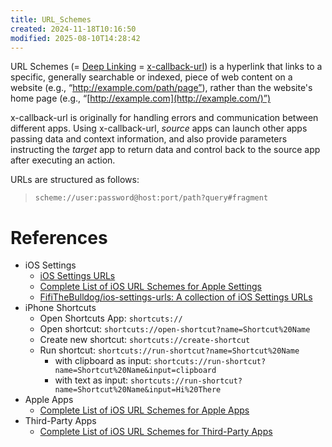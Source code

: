 ```yaml
---
title: URL_Schemes
created: 2024-11-18T10:16:50
modified: 2025-08-10T14:28:42
---
```


URL Schemes (= [Deep Linking](https://en.wikipedia.org/wiki/Deep_linking) = [x-callback-url](https://x-callback-url.com/)) is a hyperlink that links to a specific, generally searchable or indexed, piece of web content on a website (e.g., “http://example.com/path/page”), rather than the website's home page (e.g., “[http://example.com](http://example.com/)”)

x-callback-url is originally for handling errors and communication between different apps. Using x-callback-url, _source_ apps can launch other apps passing data and context information, and also provide parameters instructing the _target_ app to return data and control back to the source app after executing an action.

URLs are structured as follows:

> `scheme://user:password@host:port/path?query#fragment`

# References

* iOS Settings
	* [iOS Settings URLs](https://github.com/FifiTheBulldog/ios-settings-urls/blob/master/settings-urls.md)
	* [Complete List of iOS URL Schemes for Apple Settings](https://medium.com/@contact.jmeyers/complete-list-of-ios-url-schemes-for-apple-settings-always-updated-20871139d72f)
	* [FifiTheBulldog/ios-settings-urls: A collection of iOS Settings URLs](https://github.com/FifiTheBulldog/ios-settings-urls)
* iPhone Shortcuts
	* Open Shortcuts App: `shortcuts://`
	* Open shortcut: `shortcuts://open-shortcut?name=Shortcut%20Name`
	* Create new shortcut: `shortcuts://create-shortcut`
	* Run shortcut: `shortcuts://run-shortcut?name=Shortcut%20Name`
	  * with clipboard as input: `shortcuts://run-shortcut?name=Shortcut%20Name&input=clipboard`
	  * with text as input: `shortcuts://run-shortcut?name=Shortcut%20Name&input=Hi%20There`
* Apple Apps
	* [Complete List of iOS URL Schemes for Apple Apps](https://medium.com/p/800c64f450f)
* Third-Party Apps
	* [Complete List of iOS URL Schemes for Third-Party Apps](https://medium.com/p/5663ef15bdff)
